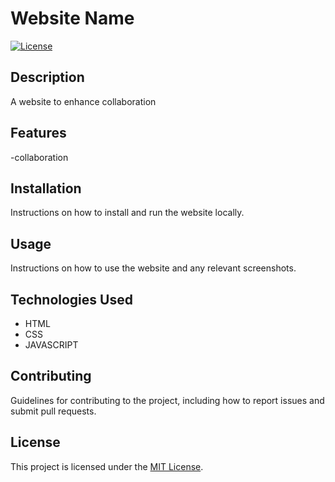 # Website Name

[![License](https://img.shields.io/badge/license-MIT-blue.svg)](https://opensource.org/licenses/MIT)

## Description

A website to enhance collaboration

## Features

-collaboration

## Installation

Instructions on how to install and run the website locally.

## Usage

Instructions on how to use the website and any relevant screenshots.

## Technologies Used

- HTML
- CSS
- JAVASCRIPT

## Contributing

Guidelines for contributing to the project, including how to report issues and submit pull requests.

## License

This project is licensed under the [MIT License](https://opensource.org/licenses/MIT).
